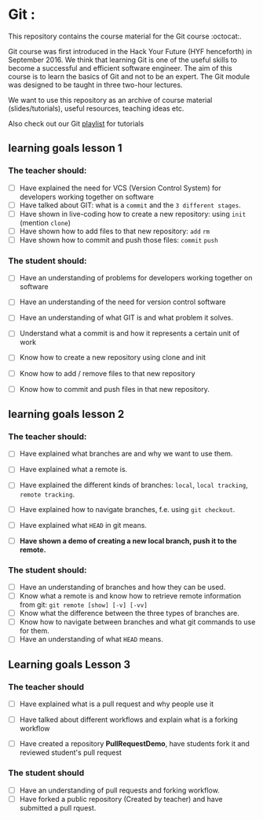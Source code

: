 # Git :
This repository contains the course material for the Git course :octocat:.

Git course was first introduced in the Hack Your Future (HYF henceforth) in September 2016. We think that learning Git is one of the useful skills to become a successful and efficient software engineer. The aim of this course is to learn the basics of Git and not to be an expert. The Git module was designed to be taught in three two-hour lectures.

We want to use this repository as an archive of course material (slides/tutorials), useful resources, teaching ideas etc.

Also check out our Git [playlist](https://www.youtube.com/playlist?list=PLVYDhqbgYpYUGxRdtQdYVE5Q8h3bt6SIA) for tutorials

## learning goals lesson 1
 

### The teacher should:

* [ ] Have explained the need for VCS (Version Control System) for developers working together on software
* [ ] Have talked about GIT: what is a `commit` and the `3 different stages`.
* [ ] Have shown in live-coding how to create a new repository: using `init` (mention `clone`)
* [ ] Have shown how to add files to that new repository: `add` `rm`
* [ ] Have shown how to commit and push those files: `commit` `push`

### The student should:

* [ ] Have an understanding of problems for developers working together on software
* [ ] Have an understanding of the need for version control software
* [ ] Have an understanding of what GIT is and what problem it solves.
* [ ] Understand what a commit is and how it represents a certain unit of work
* [ ] Know how to create a new repository using clone and init
* [ ] Know how to add / remove files to that new repository
* [ ] Know how to commit and push files in that new repository.


## learning goals lesson 2

### The teacher should:

* [ ] Have explained what branches are and why we want to use them.
* [ ] Have explained what a remote is.
* [ ] Have explained the different kinds of branches: `local`, `local tracking`, `remote tracking`.
* [ ] Have explained how to navigate branches, f.e. using `git checkout`.
* [ ] Have explained what `HEAD` in git means.
* [ ] **Have shown a demo of creating a new local branch, push it to the remote.**


### The student should:

* [ ] Have an understanding of branches and how they can be used.
* [ ] Know what a remote is and know how to retrieve remote information from git: `git remote [show] [-v] [-vv]`
* [ ] Know what the difference between the three types of branches are.
* [ ] Know how to navigate between branches and what git commands to use for them.
* [ ] Have an understanding of what `HEAD` means.

## Learning goals Lesson 3

### The teacher should
* [ ] Have explained what is a pull request and why people use it
* [ ] Have talked about different workflows and explain what is a forking workflow
* [ ] Have created a repository **PullRequestDemo**, have students fork it and reviewed student's pull request


### The student should
* [ ] Have an understanding of pull requests and forking workflow.
* [ ] Have forked a public repository (Created by teacher) and have submitted a pull rquest.
